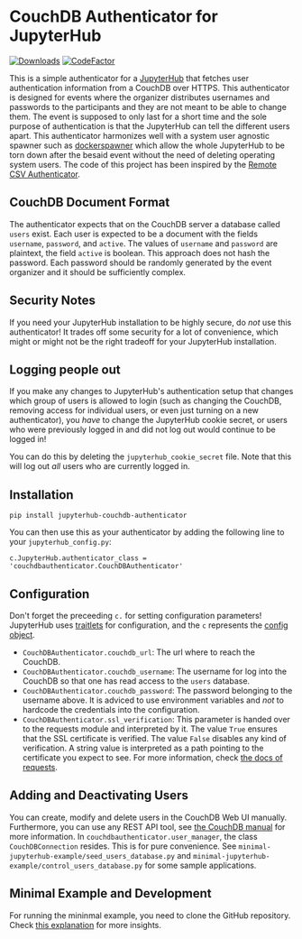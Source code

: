 # CouchDB Authenticator for JupyterHub

[![Downloads](https://pepy.tech/badge/jupyterhub-couchdb-authenticator)](https://pepy.tech/project/jupyterhub-couchdb-authenticator)
[![CodeFactor](https://www.codefactor.io/repository/github/1kastner/couchdbauthenticator/badge)](https://www.codefactor.io/repository/github/1kastner/couchdbauthenticator)

This is a simple authenticator for a [JupyterHub](http://github.com/jupyter/jupyterhub/)
that fetches user authentication information from a CouchDB over HTTPS.
This authenticator is designed for events where the organizer distributes
usernames and passwords to the participants and they are not meant to be able to change them.
The event is supposed to only last for a short time and the sole purpose of authentication
is that the JupyterHub can tell the different users apart.
This authenticator harmonizes well with a system user agnostic spawner such as 
[dockerspawner](https://github.com/jupyterhub/dockerspawner) which allow the whole JupyterHub
to be torn down after the besaid event without the need of deleting operating system users.
The code of this project has been inspired by the 
[Remote CSV Authenticator](https://github.com/yuvipanda/jupyterhub-remotecsv-authenticator).

## CouchDB Document Format

The authenticator expects that on the CouchDB server a database called `users` exist.
Each user is expected to be a document with the fields `username`, `password`, and `active`.
The values of `username` and `password` are plaintext, the field `active` is boolean.
This approach does not hash the password.
Each password should be randomly generated by the event organizer and it should be sufficiently complex.

## Security Notes

If you need your JupyterHub installation to be highly secure, do *not* use this authenticator!
It trades off some security for a lot of convenience,
which might or might not be the right tradeoff for your JupyterHub installation.

## Logging people out

If you make any changes to JupyterHub's authentication setup
that changes which group of users is allowed to login 
(such as changing the CouchDB, removing access for individual users, or even just turning on a new authenticator),
you *have* to change the JupyterHub cookie secret, 
or users who were previously logged in and did not log out would continue to be logged in!

You can do this by deleting the `jupyterhub_cookie_secret` file. 
Note that this will log out *all* users who are currently logged in.

## Installation

```
pip install jupyterhub-couchdb-authenticator
```

You can then use this as your authenticator by adding the following line to
your `jupyterhub_config.py`:

```
c.JupyterHub.authenticator_class = 'couchdbauthenticator.CouchDBAuthenticator'
```

## Configuration

Don't forget the preceeding `c.` for setting configuration parameters! 
JupyterHub uses
[traitlets](https://traitlets.readthedocs.io) for 
configuration, and the `c` represents the
[config object](https://traitlets.readthedocs.io/en/stable/config.html).

- `CouchDBAuthenticator.couchdb_url`: 
  The url where to reach the CouchDB.
- `CouchDBAuthenticator.couchdb_username`: 
  The username for log into the CouchDB so that
  one has read access to the `users` database.
- `CouchDBAuthenticator.couchdb_password`: 
  The password belonging to the username above.
  It is adviced to use environment variables and *not* to
  hardcode the credentials into the configuration.
- `CouchDBAuthenticator.ssl_verification`: 
  This parameter is handed over to the requests module and interpreted by it.
  The value `True` ensures that the SSL certificate is verified.
  The value `False` disables any kind of verification.
  A string value is interpreted as a path pointing to the certificate you expect to see.
  For more information, check
  [the docs of requests](https://docs.python-requests.org/en/master/user/advanced/#ssl-cert-verification).

## Adding and Deactivating Users

You can create, modify and delete users in the CouchDB Web UI manually.
Furthermore, you can use any REST API tool, see 
[the CouchDB manual](https://docs.couchdb.org/en/stable/api/basics.html)
for more information.
In `couchdbauthenticator.user_manager`, the class `CouchDBConnection` resides.
This is for pure convenience.
See `minimal-jupyterhub-example/seed_users_database.py` and `minimal-jupyterhub-example/control_users_database.py`
for some sample applications.

## Minimal Example and Development

For running the mininmal example, you need to clone the GitHub repository.
Check
[this explanation](https://github.com/1kastner/CouchDBAuthenticator/tree/main/minimal-jupyterhub-example)
for more insights.
